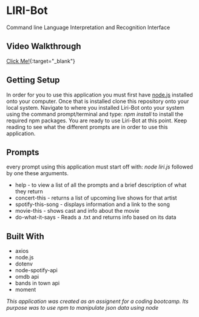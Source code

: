 # LIRI-Bot
Command line Language Interpretation and Recognition Interface

## Video Walkthrough
[Click Me!](https://drive.google.com/file/d/1HS6KI52Xbx5Cvjm9vqSX4A3Cn8in6IwA/view?usp=sharing){:target="_blank"}

## Getting Setup
In order for you to use this application you must first have [node.js](https://nodejs.org/en/download/) installed onto your computer. Once that is installed clone this repository onto your local system. Navigate to where you installed Liri-Bot onto your system using the command prompt/terminal and type: _npm install_ to install the required npm packages. You are ready to use Liri-Bot at this point. Keep reading to see what the different prompts are in order to use this application. 

## Prompts
every prompt using this application must start off with: _node liri.js_ followed by one these arguments.
- help - to view a list of all the prompts and a brief description of what they return
- concert-this <artist name> - returns a list of upcoming live shows for that artist
- spotify-this-song <song name> - displays information and a link to the song
- movie-this <movie name> - shows cast and info about the movie
- do-what-it-says - Reads a .txt and returns info based on its data

## Built With
- axios
- node.js
- dotenv
- node-spotify-api
- omdb api
- bands in town api
- moment

_This application was created as an assignent for a coding bootcamp. Its purpose was to use npm to manipulate json data using node_
